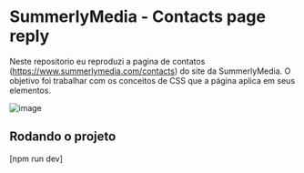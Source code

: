 # SummerlyMedia - Contacts page reply
Neste repositorio eu reproduzi a pagina de contatos (https://www.summerlymedia.com/contacts) do site da SummerlyMedia.
O objetivo foi trabalhar com os conceitos de CSS que a página aplica em seus elementos.

![image](https://github.com/arthurvro/fk-summerly-uireply/assets/105928530/5447567c-8915-4d9a-a59c-9b087cbf5c66)

## Rodando o projeto
[npm run dev]